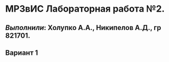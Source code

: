 # МРЗвИС Лабораторная работа №2.

## *Выполнили*: Холупко А.А., Никипелов А.Д., гр 821701.

## Вариант 1
